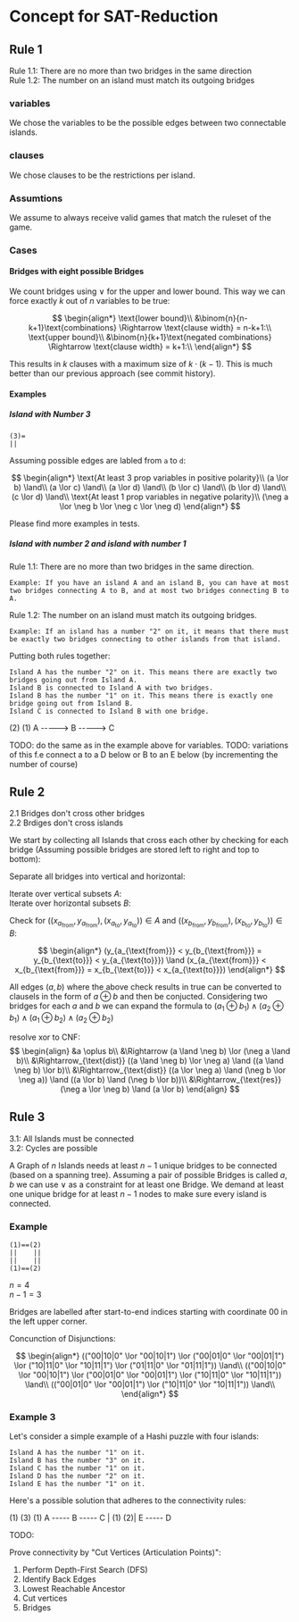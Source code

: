 # Concept for SAT-Reduction

## Rule 1

Rule 1.1: There are no more than two bridges in the same direction  
Rule 1.2: The number on an island must match its outgoing bridges

### variables

We chose the variables to be the possible edges between two connectable islands.

### clauses

We chose clauses to be the restrictions per island.

### Assumtions

We assume to always receive valid games that match the ruleset of the game.

### Cases

#### Bridges with eight possible Bridges

We count bridges using $\lor$ for the upper and lower bound. This way we can force exactly $k$ out of $n$ variables to be true:

$$
\begin{align*}
\text{lower bound}\\
&\binom{n}{n-k+1}\text{combinations} \Rightarrow \text{clause width} = n-k+1:\\
\text{upper bound}\\
&\binom{n}{k+1}\text{negated combinations} \Rightarrow \text{clause width} = k+1:\\
\end{align*}
$$

This results in $k$ clauses with a maximum size of $k \cdot (k-1)$. This is much better than our previous approach (see commit history).

#### Examples

##### Island with Number 3

```
(3)=
||
```

Assuming possible edges are labled from `a` to `d`:

$$
\begin{align*}
\text{At least 3 prop variables in positive polarity}\\
(a \lor b) \land\\
(a \lor c) \land\\
(a \lor d) \land\\
(b \lor c) \land\\
(b \lor d) \land\\
(c \lor d) \land\\
\text{At least 1 prop variables in negative polarity}\\
(\neg a \lor \neg b \lor \neg c \lor \neg d)
\end{align*}
$$

Please find more examples in tests.

##### Island with number 2 and island with number 1

Rule 1.1: There are no more than two bridges in the same direction.

    Example: If you have an island A and an island B, you can have at most two bridges connecting A to B, and at most two bridges connecting B to A.

Rule 1.2: The number on an island must match its outgoing bridges.

    Example: If an island has a number "2" on it, it means that there must be exactly two bridges connecting to other islands from that island.

Putting both rules together:

    Island A has the number "2" on it. This means there are exactly two bridges going out from Island A.
    Island B is connected to Island A with two bridges.
    Island B has the number "1" on it. This means there is exactly one bridge going out from Island B.
    Island C is connected to Island B with one bridge.

   (2)      (1)
A -----> B -----> C

TODO: do the same as in the example above for variables.
TODO: variations of this f.e connect a to a D below or B to an E below (by incrementing the number of course)


## Rule 2

2.1 Bridges don't cross other bridges  
2.2 Brdiges don't cross islands

We start by collecting all Islands that cross each other by checking for each bridge (Assuming possible bridges are stored left to right and top to bottom):  

Separate all bridges into vertical and horizontal:

Iterate over vertical subsets $A$:  
Iterate over horizontal subsets $B$:

Check for $((x_{a_{\text{from}}}, y_{a_{\text{from}}}), (x_{a_{\text{to}}}, y_{a_{\text{to}}})) \in A$ and $((x_{b_{\text{from}}}, y_{b_{\text{from}}}), (x_{b_{\text{to}}}, y_{b_{\text{to}}})) \in B$:

$$
\begin{align*}
(y_{a_{\text{from}}} < y_{b_{\text{from}}} = y_{b_{\text{to}}} < y_{a_{\text{to}}}) \land
(x_{a_{\text{from}}} < x_{b_{\text{from}}} = x_{b_{\text{to}}} < x_{a_{\text{to}}})
\end{align*}
$$

All edges $(a,b)$ where the above check results in true can be converted to clausels in the form of $a \oplus b$ and then be conjucted. Considering two bridges for each $a$ and $b$ we can expand the formula to $(a_1 \oplus b_1) \land (a_2 \oplus b_1) \land (a_1 \oplus b_2) \land (a_2 \oplus b_2)$

resolve xor to CNF:
$$
\begin{align}
  &a \oplus b\\
  &\Rightarrow (a \land \neg b) \lor (\neg a \land b)\\
  &\Rightarrow_{\text{dist}} ((a \land \neg b) \lor \neg a) \land ((a \land \neg b) \lor b)\\
  &\Rightarrow_{\text{dist}} ((a \lor \neg a) \land (\neg b \lor \neg a)) \land ((a \lor b) \land (\neg b \lor b))\\
  &\Rightarrow_{\text{res}} (\neg a \lor \neg b) \land (a \lor b)
\end{align}
$$


## Rule 3

3.1: All Islands must be connected  
3.2: Cycles are possible

A Graph of $n$ Islands needs at least $n-1$ unique bridges to be connected (based on a spanning tree). Assuming a pair of possible Bridges is called $a, b$ we can use $\lor$ as a constraint for at least one Bridge. We demand at least one unique bridge for at least $n-1$ nodes to make sure every island is connected.



### Example
```
(1)==(2)
||    ||
||    ||
(1)==(2)
```

$n = 4$  
$n-1 = 3$  

Bridges are labelled after start-to-end indices starting with coordinate 00 in the left upper corner.

Concunction of Disjunctions:

$$
\begin{align*}
(("00|10|0" \lor "00|10|1") \lor
("00|01|0" \lor "00|01|1") \lor
("10|11|0" \lor "10|11|1") \lor
("01|11|0" \lor "01|11|1")) \land\\
(("00|10|0" \lor "00|10|1") \lor
("00|01|0" \lor "00|01|1") \lor
("10|11|0" \lor "10|11|1")) \land\\
(("00|01|0" \lor "00|01|1") \lor
("10|11|0" \lor "10|11|1")) \land\\
\end{align*}
$$


### Example 3

Let's consider a simple example of a Hashi puzzle with four islands:

    Island A has the number "1" on it.
    Island B has the number "3" on it.
    Island C has the number "1" on it.
    Island D has the number "2" on it.
    Island E has the number "1" on it.

Here's a possible solution that adheres to the connectivity rules:

(1)    (3)     (1)
A ----- B ----- C
        |
(1)  (2)|
E ----- D

TODO:

Prove connectivity by "Cut Vertices (Articulation Points)":
  1. Perform Depth-First Search (DFS)
  2. Identify Back Edges
  3. Lowest Reachable Ancestor
  4. Cut vertices
  5. Bridges